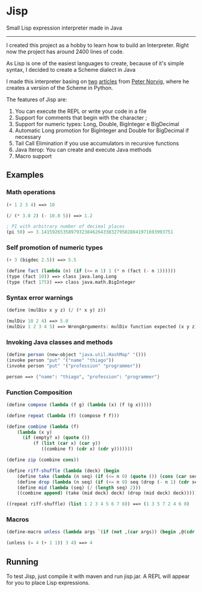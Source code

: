 # Jisp
Small Lisp expression interpreter made in Java

---

I created this project as a hobby to learn how to build an Interpreter. Right now the project has around 2400 lines of code.

As Lisp is one of the easiest languages to create, because of it's simple syntax, I decided to create a Scheme dialect in Java

I made this interpreter basing on [two][lispy] [articles][lispy2] from [Peter Norvig][Peter Norvig], where he creates a version of the Scheme in Python. 

The features of Jisp are:

1) You can execute the REPL or write your code in a file
2) Support for comments that begin with the character ;
2) Support for numeric types: Long, Double, BigInteger e BigDecimal
3) Automatic Long promotion for BigInteger and Double for BigDecimal if necessary
4) Tail Call Elimination if you use accumulators in recursive functions
5) Java Iterop: You can create and execute Java methods
6) Macro support

## Examples

### Math operations

```scheme
(+ 1 2 3 4) ==> 10

(/ (* 3.0 2) (- 10.0 5)) ==> 1.2

; PI with arbitrary number of decimal places
(pi 50) => 3.1415926535897932384626433832795028841971693993751
```

### Self promotion of numeric types

```scheme
(+ 3 (bigdec 2.5)) ==> 5.5

(define fact (lambda (n) (if (<= n 1) 1 (* n (fact (- n 1))))))
(type (fact 10)) ==> class java.lang.Long
(type (fact 175)) ==> class java.math.BigInteger
```

### Syntax error warnings

```scheme
(define (mulDiv x y z) (/ (* x y) z))

(mulDiv 10 2 4) ==> 5.0
(mulDiv 1 2 3 4 5) ==> WrongArguments: mulDiv function expected (x y z), found (1 2 3 4 5)
```

###  Invoking Java classes and methods

```scheme
(define person (new-object "java.util.HashMap" '()))
(invoke person "put" '("name" "thiago"))
(invoke person "put" '("profession" "programmer"))

person ==> {"name": "thiago", "profession": "programmer"}
```

### Function Composition

```scheme
(define compose (lambda (f g) (lambda (x) (f (g x)))))

(define repeat (lambda (f) (compose f f)))

(define combine (lambda (f)
    (lambda (x y)
      (if (empty? x) (quote ())
          (f (list (car x) (car y))
             ((combine f) (cdr x) (cdr y)))))))

(define zip (combine cons))

(define riff-shuffle (lambda (deck) (begin
    (define take (lambda (n seq) (if (<= n 0) (quote ()) (cons (car seq) (take (- n 1) (cdr seq))))))
    (define drop (lambda (n seq) (if (<= n 0) seq (drop (- n 1) (cdr seq)))))
    (define mid (lambda (seq) (/ (length seq) 2)))
    ((combine append) (take (mid deck) deck) (drop (mid deck) deck)))))

((repeat riff-shuffle) (list 1 2 3 4 5 6 7 8)) ==> (1 3 5 7 2 4 6 8)
```

### Macros
```scheme
(define-macro unless (lambda args `(if (not ,(car args)) (begin ,@(cdr args)))))

(unless (= 4 (+ 1 1)) 3 4) ==> 4
```

## Running

To test Jisp, just compile it with maven and run jisp.jar. A REPL will appear for you to place Lisp expressions.

[Peter Norvig]: https://norvig.com/
[lispy]: https://norvig.com/lispy.html
[lispy2]: https://norvig.com/lispy2.html
